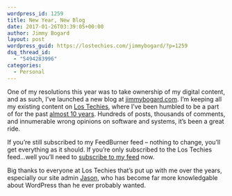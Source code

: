 ```yaml
---
wordpress_id: 1259
title: New Year, New Blog
date: 2017-01-26T03:39:05+00:00
author: Jimmy Bogard
layout: post
wordpress_guid: https://lostechies.com/jimmybogard/?p=1259
dsq_thread_id:
  - "5494283996"
categories:
  - Personal
---
```

One of my resolutions this year was to take ownership of my digital content, and as such, I&#8217;ve launched a new blog at [jimmybogard.com](https://jimmybogard.com/). I&#8217;m keeping all my existing content on [Los Techies](https://jimmybogard.lostechies.com/), where I&#8217;ve been humbled to be a part of for the past [almost 10 years](http://grabbagoft.blogspot.com/2007/11/joining-los-techies.html). Hundreds of posts, thousands of comments, and innumerable wrong opinions on software and systems, it&#8217;s been a great ride.

If you&#8217;re still subscribed to my FeedBurner feed &#8211; nothing to change, you&#8217;ll get everything as it should. If you&#8217;re only subscribed to the Los Techies feed&#8230;well you&#8217;ll need to [subscribe to my feed](http://feeds.feedburner.com/GrabBagOfT) now.

Big thanks to everyone at Los Techies that&#8217;s put up with me over the years, especially our site admin [Jason](https://jasonmeridth.com/), who has become far more knowledgable about WordPress than he ever probably wanted.